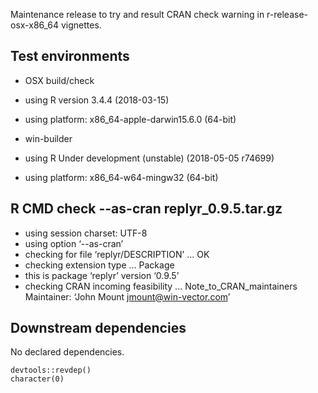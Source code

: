 
Maintenance release to try and result CRAN check warning in r-release-osx-x86_64 vignettes.

## Test environments

  * OSX build/check
  * using R version 3.4.4 (2018-03-15)
  * using platform: x86_64-apple-darwin15.6.0 (64-bit)


  * win-builder 
  * using R Under development (unstable) (2018-05-05 r74699)
  * using platform: x86_64-w64-mingw32 (64-bit)

## R CMD check --as-cran replyr_0.9.5.tar.gz 

  * using session charset: UTF-8
  * using option ‘--as-cran’
  * checking for file ‘replyr/DESCRIPTION’ ... OK
  * checking extension type ... Package
  * this is package ‘replyr’ version ‘0.9.5’
  * checking CRAN incoming feasibility ... Note_to_CRAN_maintainers
  Maintainer: ‘John Mount <jmount@win-vector.com>’



## Downstream dependencies

No declared dependencies.

    devtools::revdep()
    character(0)

